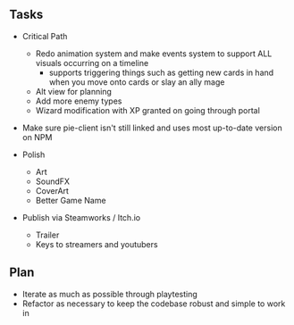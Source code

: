 ## Tasks

- Critical Path

  - Redo animation system and make events system to support ALL visuals occurring on a timeline
    - supports triggering things such as getting new cards in hand when you move onto cards or slay an ally mage
  - Alt view for planning
  - Add more enemy types
  - Wizard modification with XP granted on going through portal

- Make sure pie-client isn't still linked and uses most up-to-date version on NPM

- Polish
  - Art
  - SoundFX
  - CoverArt
  - Better Game Name
- Publish via Steamworks / Itch.io
  - Trailer
  - Keys to streamers and youtubers

## Plan

- Iterate as much as possible through playtesting
- Refactor as necessary to keep the codebase robust and simple to work in
